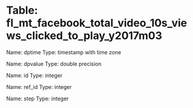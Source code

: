 Table: fl_mt_facebook_total_video_10s_views_clicked_to_play_y2017m03
====================================================================

Name: dptime
Type: timestamp with time zone

Name: dpvalue
Type: double precision

Name: id
Type: integer

Name: ref_id
Type: integer

Name: step
Type: integer

